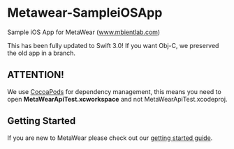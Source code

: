Metawear-SampleiOSApp
========================

Sample iOS App for MetaWear (www.mbientlab.com)

This has been fully updated to Swift 3.0! If you want Obj-C, we preserved the old app in a branch.

## ATTENTION!
We use [CocoaPods](http://cocoapods.org) for dependency management, this means you need to open **MetaWearApiTest.xcworkspace** and not MetaWearApiTest.xcodeproj.

## Getting Started

If you are new to MetaWear please check out our [getting started guide](https://mbientlab.com/gettingstarted).
